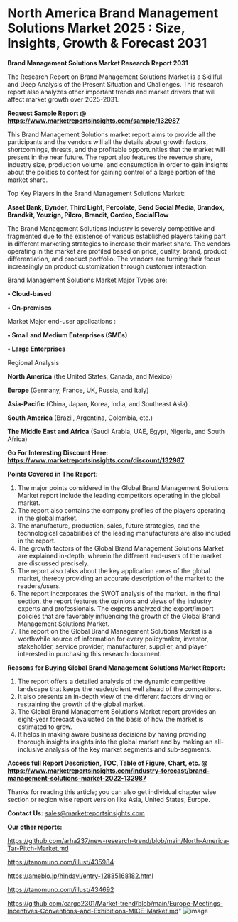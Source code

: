 # North America Brand Management Solutions Market 2025 : Size, Insights, Growth & Forecast 2031

<strong>Brand Management Solutions Market Research Report 2031</strong>

The Research Report on Brand Management Solutions Market is a Skillful and Deep Analysis of the Present Situation and Challenges. This research report also analyzes other important trends and market drivers that will affect market growth over 2025-2031.

<strong>Request Sample Report @ <a href=https://www.marketreportsinsights.com/sample/132987>https://www.marketreportsinsights.com/sample/132987</a></strong>

This Brand Management Solutions market report aims to provide all the participants and the vendors will all the details about growth factors, shortcomings, threats, and the profitable opportunities that the market will present in the near future. The report also features the revenue share, industry size, production volume, and consumption in order to gain insights about the politics to contest for gaining control of a large portion of the market share.

Top Key Players in the Brand Management Solutions Market:

<strong>Asset Bank, Bynder, Third Light, Percolate, Send Social Media, Brandox, Brandkit, Youzign, Pilcro, Brandit, Cordeo, SocialFlow</strong>

The Brand Management Solutions Industry is severely competitive and fragmented due to the existence of various established players taking part in different marketing strategies to increase their market share. The vendors operating in the market are profiled based on price, quality, brand, product differentiation, and product portfolio. The vendors are turning their focus increasingly on product customization through customer interaction.

Brand Management Solutions Market Major Types are:

<strong>• Cloud-based

• On-premises</strong>

Market Major end-user applications :

<strong>• Small and Medium Enterprises (SMEs)

• Large Enterprises</strong>

Regional Analysis

</u><strong><b>North America</b></strong> (the United States, Canada, and Mexico)

<strong><b>Europe </b></strong>(Germany, France, UK, Russia, and Italy)

<strong><b>Asia-Pacific</b></strong> (China, Japan, Korea, India, and Southeast Asia)

<strong><b>South America</b></strong> (Brazil, Argentina, Colombia, etc.)

<strong><b>The Middle East and Africa</b></strong> (Saudi Arabia, UAE, Egypt, Nigeria, and South Africa)

<strong>Go For Interesting Discount Here: <a href=https://www.marketreportsinsights.com/discount/132987>https://www.marketreportsinsights.com/discount/132987</a></strong>

<strong>Points Covered in The Report:</strong>
<ol>
  <li>The major points considered in the Global Brand Management Solutions Market report include the leading competitors operating in the global market.</li>
  <li>The report also contains the company profiles of the players operating in the global market.</li>
  <li>The manufacture, production, sales, future strategies, and the technological capabilities of the leading manufacturers are also included in the report.</li>
  <li>The growth factors of the Global Brand Management Solutions Market are explained in-depth, wherein the different end-users of the market are discussed precisely.</li>
  <li>The report also talks about the key application areas of the global market, thereby providing an accurate description of the market to the readers/users.</li>
  <li>The report incorporates the SWOT analysis of the market. In the final section, the report features the opinions and views of the industry experts and professionals. The experts analyzed the export/import policies that are favorably influencing the growth of the Global Brand Management Solutions Market.</li>
  <li>The report on the Global Brand Management Solutions Market is a worthwhile source of information for every policymaker, investor, stakeholder, service provider, manufacturer, supplier, and player interested in purchasing this research document.</li>
</ol>
<strong>Reasons for Buying Global Brand Management Solutions Market Report:</strong>

<ol>
  <li>The report offers a detailed analysis of the dynamic competitive landscape that keeps the reader/client well ahead of the competitors.</li>
  <li>It also presents an in-depth view of the different factors driving or restraining the growth of the global market.</li>
  <li>The Global Brand Management Solutions Market report provides an eight-year forecast evaluated on the basis of how the market is estimated to grow.</li>
  <li>It helps in making aware business decisions by having providing thorough insights insights into the global market and by making an all-inclusive analysis of the key market segments and sub-segments.</li>
</ol>
<strong>Access full Report Description, TOC, Table of Figure, Chart, etc. @ <a href=https://www.marketreportsinsights.com/industry-forecast/brand-management-solutions-market-2022-132987>https://www.marketreportsinsights.com/industry-forecast/brand-management-solutions-market-2022-132987</a></strong>


Thanks for reading this article; you can also get individual chapter wise section or region wise report version like Asia, United States, Europe.

<strong>Contact Us:</strong>
sales@marketreportsinsights.com

<strong>Our other reports:</strong>

<a href=https://github.com/arha237/new-research-trend/blob/main/North-America-Tar-Pitch-Market.md>https://github.com/arha237/new-research-trend/blob/main/North-America-Tar-Pitch-Market.md</a>

<a href=https://tanomuno.com/illust/435984>https://tanomuno.com/illust/435984</a>

<a href=https://ameblo.jp/hindavi/entry-12885168182.html>https://ameblo.jp/hindavi/entry-12885168182.html</a>

<a href=https://tanomuno.com/illust/434692>https://tanomuno.com/illust/434692</a>

<a href=https://github.com/cargo2301/Market-trend/blob/main/Europe-Meetings-Incentives-Conventions-and-Exhibitions-MICE-Market.md>https://github.com/cargo2301/Market-trend/blob/main/Europe-Meetings-Incentives-Conventions-and-Exhibitions-MICE-Market.md</a>"
![image](https://github.com/user-attachments/assets/62f9d574-f989-49ae-b32f-5f40a4b3c414)
